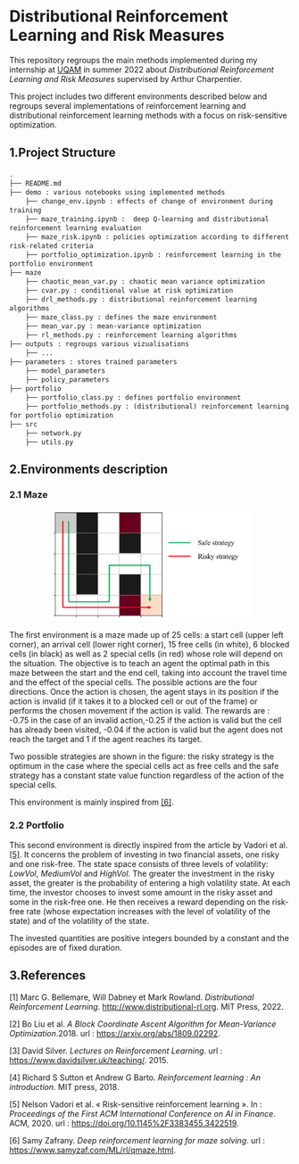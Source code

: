 # **Distributional Reinforcement Learning and Risk Measures**

This repository regroups the main methods implemented during my internship at [UQAM](https://math.uqam.ca) in summer 2022 about *Distributional Reinforcement Learning and Risk Measures* supervised  by Arthur Charpentier.

This project includes two different environments described below and regroups several implementations of reinforcement learning and distributional reinforcement learning methods with a focus on risk-sensitive optimization.


## **1.Project Structure**


```
.
├── README.md
├── demo : various notebooks using implemented methods
    ├── change_env.ipynb : effects of change of environment during training
    ├── maze_training.ipynb :  deep Q-learning and distributional reinforcement learning evaluation 
    ├── maze_risk.ipynb : policies optimization according to different risk-related criteria
    ├── portfolio_optimization.ipynb : reinforcement learning in the portfolio environment
├── maze
    ├── chaotic_mean_var.py : chaotic mean variance optimization
    ├── cvar.py : conditional value at risk optimization
    ├── drl_methods.py : distributional reinforcement learning algorithms
    ├── maze_class.py : defines the maze environment
    ├── mean_var.py : mean-variance optimization
    ├── rl_methods.py : reinforcement learning algorithms
├── outputs : regroups various vizualisations
    ├── ...
├── parameters : stores trained parameters
    ├── model_parameters
    ├── policy_parameters
├── portfolio
    ├── portfolio_class.py : defines portfolio environment
    ├── portfolio_methods.py : (distributional) reinforcement learning for portfolio optimization
├── src
    ├── network.py
    ├── utils.py

``` 

## **2.Environments description**

### 2.1 Maze

<p align="center">
  <img src="outputs/maze.png" alt="Maze environment" background-color="red" title="Maze environment" width="360" height="200">
</p>

The first environment is a maze made up of 25 cells: a start cell (upper left corner), an arrival cell (lower right corner), 15 free cells (in white), 6 blocked cells (in black) as well as 2 special cells (in red) whose role will depend on the situation. The objective is to teach an agent the optimal path in this maze between the start and the end cell, taking into account the travel time and the effect of the special cells. The possible actions are the four directions. Once the action is chosen, the agent stays in its position if the action is invalid (if it takes it to a blocked cell or out of the frame) or performs the chosen movement if the action is valid. The rewards are : -0.75 in the case of an invalid action,-0.25 if the action is valid but the cell has already been visited, -0.04 if the action is valid but the agent does not reach the target and 1 if the agent reaches its target.

Two possible strategies are shown in the figure: the risky strategy is the optimum in the case where the special cells act as free cells and the safe strategy has a constant state value function regardless of the action of the special cells.

This environment is mainly inspired from [[6]](https://www.samyzaf.com/ML/rl/qmaze.html).

### 2.2 Portfolio

This second environment is directly inspired from the article by Vadori et al. [[5]](https://doi.org/10.1145%2F3383455.3422519). It concerns the problem of investing in two financial assets, one risky and one risk-free. The state space consists of three levels of volatility: *LowVol*, *MediumVol* and *HighVol*. The greater the investment in the risky asset, the greater is the probability of entering a high volatility state. At each time, the investor chooses to invest some amount in the risky asset and some in the risk-free one. He then receives a reward depending on the risk-free rate (whose expectation increases with the level of volatility of the state) and of the volatility of the state.

The invested quantities are positive integers bounded by a constant and the episodes are of fixed duration.

## **3.References**
 [1] Marc G. Bellemare, Will Dabney et Mark Rowland. *Distributional Reinforcement
Learning*. http://www.distributional-rl.org. MIT Press, 2022.

 [2] Bo Liu et al. *A Block Coordinate Ascent Algorithm for Mean-Variance Optimization*.2018. url : https://arxiv.org/abs/1809.02292.

 [3] David Silver. *Lectures on Reinforcement Learning*. url : https://www.davidsilver.uk/teaching/. 2015.

 [4] Richard S Sutton et Andrew G Barto. *Reinforcement learning : An introduction*. MIT
press, 2018.

 [5] Nelson Vadori et al. « Risk-sensitive reinforcement learning ». In : *Proceedings of the
First ACM International Conference on AI in Finance*. ACM, 2020. url : https://doi.org/10.1145%2F3383455.3422519.

 [6] Samy Zafrany. *Deep reinforcement learning for maze solving*. url : https://www.samyzaf.com/ML/rl/qmaze.html.



    
